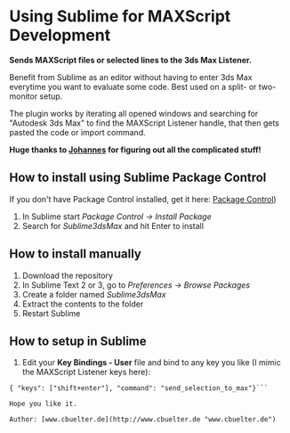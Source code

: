 Using Sublime for MAXScript Development
===================================

**Sends MAXScript files or selected lines to the 3ds Max Listener.**

Benefit from Sublime as an editor without having to enter 3ds Max everytime
you want to evaluate some code. Best used on a split- or two-monitor setup. 

The plugin works by iterating all opened windows and searching for "Autodesk 3ds Max" to find
the MAXScript Listener handle, that then gets pasted the code or import command.

**Huge thanks to [Johannes](http://alfastuff.wordpress.com "Johannes") for figuring out all the
complicated stuff!**


How to install using Sublime Package Control
-----------------------------------
If you don't have Package Control installed, get it here: [Package Control](https://sublime.wbond.net/installation#st2 "https://sublime.wbond.net/installation#st2"))

1. In Sublime start *Package Control -> Install Package*
2. Search for *Sublime3dsMax* and hit Enter to install

How to install manually
----------------------------------
1. Download the repository
2. In Sublime Text 2 or 3, go to *Preferences -> Browse Packages*
3. Create a folder named *Sublime3dsMax*
4. Extract the contents to the folder
5. Restart Sublime

How to setup in Sublime
----------------------------------
1. Edit your **Key Bindings - User** file and bind to any key you like (I mimic the MAXScript Listener keys here):

```{ "keys": ["ctrl+e"], "command": "send_file_to_max" },
{ "keys": ["shift+enter"], "command": "send_selection_to_max"}```

Hope you like it.

Author: [www.cbuelter.de](http://www.cbuelter.de "www.cbuelter.de")